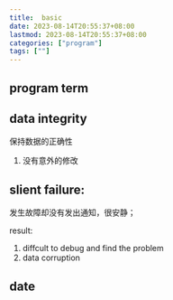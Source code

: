 ```yaml
---
title:  basic
date: 2023-08-14T20:55:37+08:00
lastmod: 2023-08-14T20:55:37+08:00
categories: ["program"]
tags: [""]
---
```


## program term 


## data integrity

保持数据的正确性
1.  没有意外的修改 
## slient failure:  

发生故障却没有发出通知，很安静；

result:
1.  diffcult to debug and find the problem
2.   data corruption


## date



